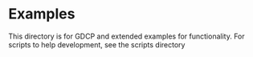 # Examples

This directory is for GDCP and extended examples for functionality. For scripts to help development, see the scripts directory